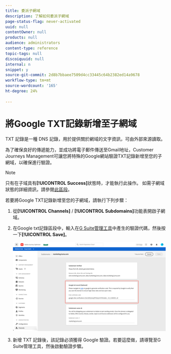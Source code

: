 ```yaml
---
title: 委派子網域
description: 了解如何委派子網域
page-status-flag: never-activated
uuid: null
contentOwner: null
products: null
audience: administrators
content-type: reference
topic-tags: null
discoiquuid: null
internal: n
snippet: y
source-git-commit: 2d8b7bbaee7509d4cc33445c64b2382ed14a9678
workflow-type: tm+mt
source-wordcount: '165'
ht-degree: 24%

---
```



# 將Google TXT記錄新增至子網域

TXT 記錄是一種 DNS 記錄，用於提供關於網域的文字資訊，可由外部來源讀取。

為了確保良好的傳遞能力，並成功將電子郵件傳送至Gmail地址，Customer Journeys Management可讓您將特殊的Google網站驗證TXT記錄新增至您的子網域，以確保進行驗證。

>[!NOTE]
>
> 只有在子域具有&#x200B;**[!UICONTROL Success]**&#x200B;狀態時，才能執行此操作。 如需子網域狀態的詳細資訊，請參閱[此區段](access-subdomains.md)。

若要將Google TXT記錄新增至您的子網域，請執行下列步驟：

1. 從&#x200B;**[!UICONTROL Channels]** / **[!UICONTROL Subdomains]**&#x200B;功能表開啟子網域。

1. 在Google txt記錄區段中，輸入在[G Suite管理工具](https://support.google.com/a/answer/183895)中產生的驗證代碼，然後按一下&#x200B;**[!UICONTROL Save]**。

   ![](../assets/subdomain-google-txt.png)

1. 新增 TXT 記錄後，該記錄必須獲得 Google 驗證。若要這麼做，請導覽至G Suite管理工具，然後啟動驗證步驟。
